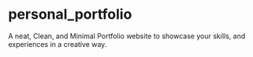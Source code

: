 # personal_portfolio
A neat, Clean, and Minimal Portfolio website to showcase your skills, and experiences in a creative way.
